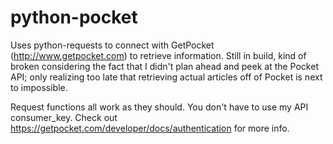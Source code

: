 # python-pocket
Uses python-requests to connect with GetPocket (http://www.getpocket.com) to retrieve information. 
Still in build, kind of broken considering the fact that I didn't plan ahead and peek at the Pocket API; only realizing too late that retrieving actual articles off of Pocket is next to impossible.

Request functions all work as they should. You don't have to use my API consumer_key. Check out https://getpocket.com/developer/docs/authentication for more info. 

